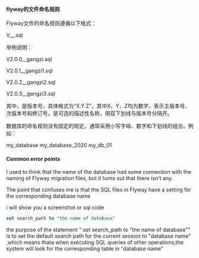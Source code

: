 #### flyway的文件命名规则

Flyway文件的命名规则遵循以下格式：

V<VERSION>__<NAME>.sql

举例说明：
  
  V2.0.0__gangzi.sql
  
  V2.0.1__gangzi1.sql
  
  V2.0.2__gangzi2.sql
  
  V2.0.3__gangzi3.sql
  

其中，<VERSION>是版本号，具体格式为“X.Y.Z”，其中X、Y、Z均为数字，表示主版本号、次版本号和修订号。<NAME>是可选的描述性名称，用双下划线与版本号分隔开。

数据库的命名规则没有固定的规定，通常采用小写字母、数字和下划线的组合。例如：

my_database
my_database_2020
my_db_01

#### Common error points

 I used to think that the name of the database had some connection with the naming of Flyway migration files, but it turns out that there isn't any.
  
 The point that confuses me is that the SQL files in Flyway have a setting for the corresponding database name
  
  i will show you a screenshot or sql code
  
  ```sql
  set search_path to "the name of database"
  ```
  
 the purpose of the statement " set search_path to "the name of database"" is to set the default search path for the current
  session to "database name" ,which means thata when executing SQL queries of other operations,the system will look for the 
  corresponding table in "database name" 
